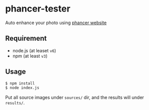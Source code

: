 # phancer-tester

Auto enhance your photo using [phancer website](http://phancer.com/)

## Requirement

- node.js (at leaset `v6`)
- npm (at least `v3`)

## Usage

```sh
$ npm install
$ node index.js
```

Put all source images under `sources/` dir, and the results will under `results/`.

